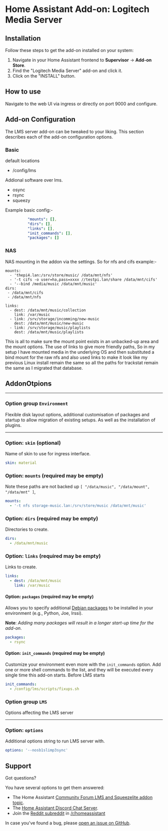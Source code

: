 # Home Assistant Add-on: Logitech Media Server

## Installation

Follow these steps to get the add-on installed on your system:

1. Navigate in your Home Assistant frontend to **Supervisor** -> **Add-on Store**.
2. Find the "Logitech Media Server" add-on and click it.
3. Click on the "INSTALL" button.

## How to use

Navigate to the web UI via ingress or directly on port 9000 and configure.

## Add-on Configuration

The LMS server add-on can be tweaked to your liking. This section
describes each of the add-on configuration options.

### Basic

default locations
 - /config/lms

Addional software over lms.
 - osync
 - rsync
 - squeezy

Example basic config:-

```yaml
          "mounts": [],
          "dirs": [],
          "links": [],
          "init_commands": [],
          "packages": []
```

### NAS

NAS mounting in the addon via the settings. So for nfs and cifs example:-

```
mounts:
  - 'thepi4.lan:/srv/store/music/ /data/mnt/nfs'
  - '-t cifs -o user=ha,pass=xxxx //testpi.lan/share /data/mnt/cifs'
  - '--bind /media/music /data/mnt/music'
dirs:
 - /data/mnt/cifs
 - /data/mnt/nfs

links:
  - dest: /data/mnt/music/collection
    link: /var/music
  - link: /srv/storage/incomming/new-music
    dest: /data/mnt/music/new-music
  - link: /srv/storage/music/playlists
    dest: /data/mnt/music/playlists
```
This is all to make sure the mount point exists in an unbacked-up area and the mount options. The  use of links to give more friendly paths,
So in my setup I have mounted media in the underlying OS and then substituted a bind mount for the raw nfs and also used links to make it look like my previous Linux install remain the same so all the paths for trackstat remain the same as I migrated that database.

## AddonOtpions
---

### Option group `Environment`

Flexible disk layout options, additional customisation of packages and startup to allow migration of existing setups.  As well as the installation of plugins.

---

### Option: `skin` (optional)

Name of skin to use for ingress interface.

```yaml
skin: material
```

### Option: `mounts` (required may be empty)

Note these paths are not backed up ```[ "/data/music", "/data/mount", "/data/mnt" ]```,

```yaml
mounts:
  - '-t nfs storage-music.lan:/srv/store/music /data/mnt/music'
```

### Option: `dirs` (required may be empty)

Directories to create.

```yaml
dirs:
  - /data/mnt/music
```

### Option: `links` (required may be empty)

Links to create.

```yaml
links:
  - dest: /data/mnt/music
    link: /var/music
```

#### Option: `packages` (required may be empty)

Allows you to specify additional [Debian packages][debian-packages] to be
installed in your environment (e.g., Python, Joe, Irssi).

**Note**: _Adding many packages will result in a longer start-up
time for the add-on._

```yaml
packages:
  - rsync
```
#### Option: `init_commands` (required may be empty)

Customize your environment even more with the `init_commands` option.
Add one or more shell commands to the list, and they will be executed every
single time this add-on starts. Before LMS starts

```yaml
init_commands:
  - /config/lms/scripts/fixups.sh
```

### Option group `LMS`

Options affecting the LMS server

---

### Option: `options`

Additional options string to run LMS server with.

```yaml
options: '--nosb1slimp3sync'
```

## Support

Got questions?

You have several options to get them answered:

- The Home Assistant [Community Forum LMS and Squeezelite addon topic][forum].
- The [Home Assistant Discord Chat Server][discord].
- Join the [Reddit subreddit][reddit] in [/r/homeassistant][reddit]

In case you've found a bug, please [open an issue on GitHub][issues].

[debian-packages]: https://packages.debian.org/

[lms]: https://forums.slimdevices.com/
[forum]: https://community.home-assistant.io/t/home-assistant-community-addon-logitech-media-server-lms/338137
[issues]: https://github.com/pssc/ha-addon-lms/issues
[repository]: https://github.com/pssc/ha-addon-lms

[discord]: https://discord.gg/c5DvZ4e
[reddit]: https://reddit.com/r/homeassistant
